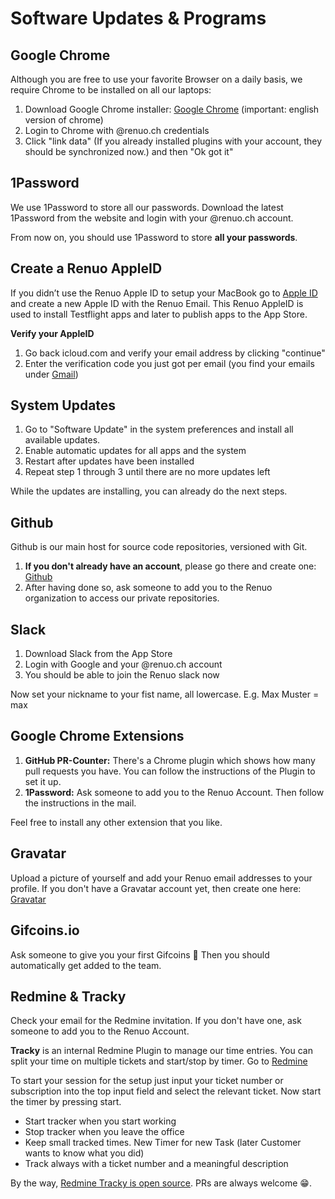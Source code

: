 # Software Updates & Programs

## Google Chrome

Although you are free to use your favorite Browser on a daily basis, we require Chrome to be installed on all our laptops:

1. Download Google Chrome installer: [Google Chrome](https://google.com/chrome) (important: english version of chrome)
2. Login to Chrome with @renuo.ch credentials
3. Click "link data" (If you already installed plugins with your account, they should be synchronized now.) and then "Ok got it"

## 1Password

We use 1Password to store all our passwords. Download the latest 1Password from the website and login with your @renuo.ch account.

From now on, you should use 1Password to store **all your passwords**.

## Create a Renuo AppleID

If you didn’t use the Renuo Apple ID to setup your MacBook go to [Apple ID](https://appleid.apple.com/) and create a new Apple ID with the Renuo Email.
This Renuo AppleID is used to install Testflight apps and later to publish apps to the App Store.

**Verify your AppleID**

1. Go back icloud.com and verify your email address by clicking "continue"
2. Enter the verification code you just got per email (you find your emails under [Gmail](https://gmail.com))

## System Updates

1. Go to "Software Update" in the system preferences and install all available updates.
2. Enable automatic updates for all apps and the system
3. Restart after updates have been installed
4. Repeat step 1 through 3 until there are no more updates left

While the updates are installing, you can already do the next steps.

## Github

Github is our main host for source code repositories, versioned with Git.

1. **If you don't already have an account**, please go there and create one: [Github](https://github.com)
2. After having done so, ask someone to add you to the Renuo organization to access our private repositories.

## Slack

1. Download Slack from the App Store
2. Login with Google and your @renuo.ch account
3. You should be able to join the Renuo slack now

Now set your nickname to your fist name, all lowercase. E.g. Max Muster = max


## Google Chrome Extensions

1. **GitHub PR-Counter:** There's a Chrome plugin which shows how many pull requests you have. You can follow the instructions of the Plugin to set it up.
2. **1Password:** Ask someone to add you to the Renuo Account. Then follow the instructions in the mail.

Feel free to install any other extension that you like.

## Gravatar

Upload a picture of yourself and add your Renuo email addresses to your profile.
If you don't have a Gravatar account yet, then create one here: [Gravatar](https://en.gravatar.com/)

## Gifcoins.io

Ask someone to give you your first Gifcoins 🥳
Then you should automatically get added to the team.

## Redmine & Tracky

Check your email for the Redmine invitation. If you don't have one, ask someone to add you to the Renuo Account.

**Tracky** is an internal Redmine Plugin to manage our time entries. You can split your time on multiple tickets and start/stop by timer.
Go to [Redmine](https://redmine.renuo.ch/timer_sessions)

To start your session for the setup just input your ticket number or subscription into the top input field and select the relevant ticket. Now start the timer by pressing start.

- Start tracker when you start working
- Stop tracker when you leave the office
- Keep small tracked times. New Timer for new Task (later Customer wants to know what you did)
- Track always with a ticket number and a meaningful description

By the way, [Redmine Tracky is open source](https://github.com/renuo/redmine_tracky/). PRs are always welcome 😁.
